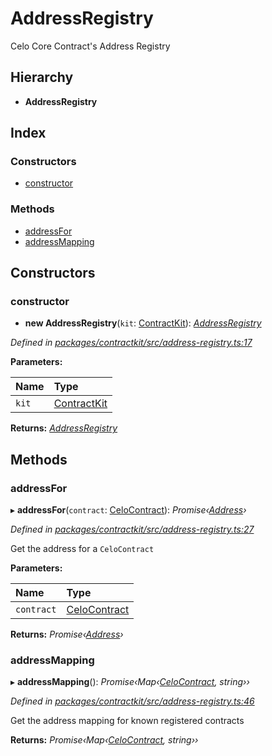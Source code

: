 # AddressRegistry

Celo Core Contract's Address Registry

## Hierarchy

* **AddressRegistry**

## Index

### Constructors

* [constructor](_address_registry_.addressregistry.md#constructor)

### Methods

* [addressFor](_address_registry_.addressregistry.md#addressfor)
* [addressMapping](_address_registry_.addressregistry.md#addressmapping)

## Constructors

### constructor

+ **new AddressRegistry**\(`kit`: [ContractKit](_kit_.contractkit.md)\): [_AddressRegistry_](_address_registry_.addressregistry.md)

_Defined in_ [_packages/contractkit/src/address-registry.ts:17_](https://github.com/celo-org/celo-monorepo/blob/master/packages/contractkit/src/address-registry.ts#L17)

**Parameters:**

| Name | Type |
| :--- | :--- |
| `kit` | [ContractKit](_kit_.contractkit.md) |

**Returns:** [_AddressRegistry_](_address_registry_.addressregistry.md)

## Methods

### addressFor

▸ **addressFor**\(`contract`: [CeloContract](../enums/_base_.celocontract.md)\): _Promise‹_[_Address_](../modules/_base_.md#address)_›_

_Defined in_ [_packages/contractkit/src/address-registry.ts:27_](https://github.com/celo-org/celo-monorepo/blob/master/packages/contractkit/src/address-registry.ts#L27)

Get the address for a `CeloContract`

**Parameters:**

| Name | Type |
| :--- | :--- |
| `contract` | [CeloContract](../enums/_base_.celocontract.md) |

**Returns:** _Promise‹_[_Address_](../modules/_base_.md#address)_›_

### addressMapping

▸ **addressMapping**\(\): _Promise‹Map‹_[_CeloContract_](../enums/_base_.celocontract.md)_, string››_

_Defined in_ [_packages/contractkit/src/address-registry.ts:46_](https://github.com/celo-org/celo-monorepo/blob/master/packages/contractkit/src/address-registry.ts#L46)

Get the address mapping for known registered contracts

**Returns:** _Promise‹Map‹_[_CeloContract_](../enums/_base_.celocontract.md)_, string››_

